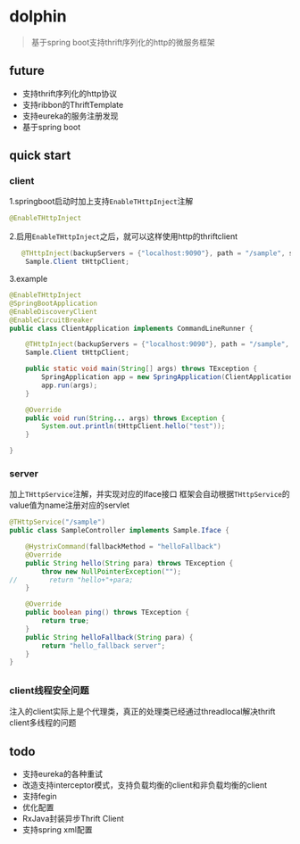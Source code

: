 # dolphin
>基于spring boot支持thrift序列化的http的微服务框架

## future
- 支持thrift序列化的http协议
- 支持ribbon的ThriftTemplate
- 支持eureka的服务注册发现
- 基于spring boot


## quick start
### client
1.springboot启动时加上支持`EnableTHttpInject`注解
```java
@EnableTHttpInject
```
2.启用`EnableTHttpInject`之后，就可以这样使用http的thriftclient

```java
   @THttpInject(backupServers = {"localhost:9090"}, path = "/sample", serviceName = "dolphin-server")
    Sample.Client tHttpClient;

```

3.example
```java
@EnableTHttpInject
@SpringBootApplication
@EnableDiscoveryClient
@EnableCircuitBreaker
public class ClientApplication implements CommandLineRunner {

    @THttpInject(backupServers = {"localhost:9090"}, path = "/sample", serviceName = "dolphin-server")
    Sample.Client tHttpClient;

    public static void main(String[] args) throws TException {
        SpringApplication app = new SpringApplication(ClientApplication.class);
        app.run(args);
    }

    @Override
    public void run(String... args) throws Exception {
        System.out.println(tHttpClient.hello("test"));
    }

}
```

### server
加上`THttpService`注解，并实现对应的Iface接口
框架会自动根据`THttpService`的value值为name注册对应的servlet

```java
@THttpService("/sample")
public class SampleController implements Sample.Iface {

    @HystrixCommand(fallbackMethod = "helloFallback")
    @Override
    public String hello(String para) throws TException {
        throw new NullPointerException("");
//        return "hello+"+para;
    }

    @Override
    public boolean ping() throws TException {
        return true;
    }
    public String helloFallback(String para) {
        return "hello_fallback server";
    }
}

```

## 
### client线程安全问题
注入的client实际上是个代理类，真正的处理类已经通过threadlocal解决thrift client多线程的问题

## todo
- 支持eureka的各种重试
- 改造支持interceptor模式，支持负载均衡的client和非负载均衡的client
- 支持fegin
- 优化配置
- RxJava封装异步Thrift Client
- 支持spring xml配置

